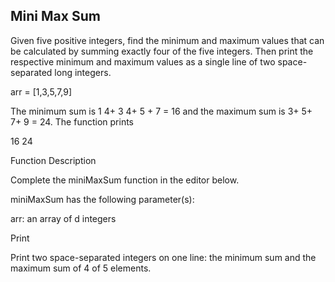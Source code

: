 ## Mini Max Sum

Given five positive integers, find the minimum and maximum
values that can be calculated by summing exactly four of the five
integers. Then print the respective minimum and maximum values
as a single line of two space-separated long integers.

arr = [1,3,5,7,9]

The minimum sum is 1 4+ 3 4+ 5 + 7 = 16 and the maximum sum
is 3+ 5+ 7+ 9 = 24. The function prints

16 24

Function Description

Complete the miniMaxSum function in the editor below.

miniMaxSum has the following parameter(s):

arr: an array of d integers

Print

Print two space-separated integers on one line: the minimum sum
and the maximum sum of 4 of 5 elements.